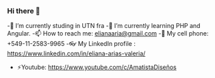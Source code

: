### Hi there 👋

-🔭 I’m currently studing in UTN fra
-🌱 I’m currently learning PHP and Angular.
-📫 How to reach me: elianaaria@gmail.com 
-📲 My cell phone: +549-11-2583-9965
-👓 My LinkedIn profile : https://www.linkedin.com/in/eliana-arias-valeria/
- ⚡Youtube: https://www.youtube.com/c/AmatistaDiseños

